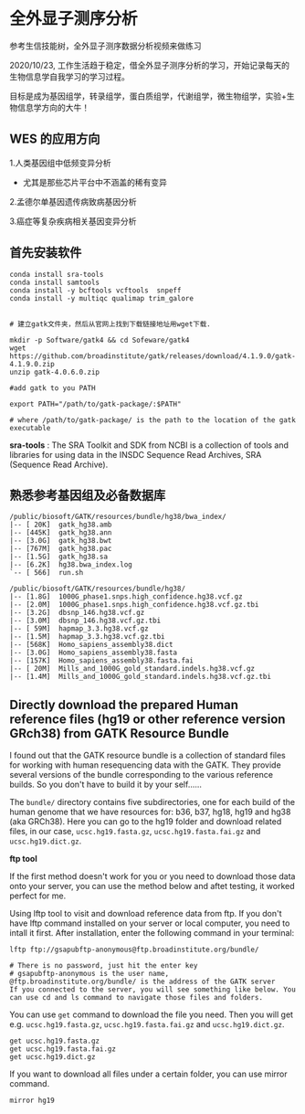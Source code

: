 # 全外显子测序分析

参考生信技能树，全外显子测序数据分析视频来做练习

2020/10/23, 工作生活趋于稳定，借全外显子测序分析的学习，开始记录每天的生物信息学自我学习的学习过程。

目标是成为基因组学，转录组学，蛋白质组学，代谢组学，微生物组学，实验+生物信息学方向的大牛！


## WES 的应用方向

1.人类基因组中低频变异分析

- 尤其是那些芯片平台中不涵盖的稀有变异

2.孟德尔单基因遗传病致病基因分析

3.癌症等复杂疾病相关基因变异分析

## 首先安装软件

```
conda install sra-tools
conda install samtools
conda install -y bcftools vcftools  snpeff
conda install -y multiqc qualimap trim_galore

 
# 建立gatk文件夹，然后从官网上找到下载链接地址用wget下载.

mkdir -p Software/gatk4 && cd Sofeware/gatk4
wget  https://github.com/broadinstitute/gatk/releases/download/4.1.9.0/gatk-4.1.9.0.zip
unzip gatk-4.0.6.0.zip

#add gatk to you PATH

export PATH="/path/to/gatk-package/:$PATH" 

# where /path/to/gatk-package/ is the path to the location of the gatk executable

```

**sra-tools** : The SRA Toolkit and SDK from NCBI is a collection of tools and libraries for using data in the INSDC Sequence Read Archives, SRA (Sequence Read Archive).


## 熟悉参考基因组及必备数据库

```
/public/biosoft/GATK/resources/bundle/hg38/bwa_index/
|-- [ 20K]  gatk_hg38.amb
|-- [445K]  gatk_hg38.ann
|-- [3.0G]  gatk_hg38.bwt
|-- [767M]  gatk_hg38.pac
|-- [1.5G]  gatk_hg38.sa
|-- [6.2K]  hg38.bwa_index.log 
`-- [ 566]  run.sh

/public/biosoft/GATK/resources/bundle/hg38/
|-- [1.8G]  1000G_phase1.snps.high_confidence.hg38.vcf.gz
|-- [2.0M]  1000G_phase1.snps.high_confidence.hg38.vcf.gz.tbi
|-- [3.2G]  dbsnp_146.hg38.vcf.gz
|-- [3.0M]  dbsnp_146.hg38.vcf.gz.tbi
|-- [ 59M]  hapmap_3.3.hg38.vcf.gz
|-- [1.5M]  hapmap_3.3.hg38.vcf.gz.tbi
|-- [568K]  Homo_sapiens_assembly38.dict
|-- [3.0G]  Homo_sapiens_assembly38.fasta
|-- [157K]  Homo_sapiens_assembly38.fasta.fai
|-- [ 20M]  Mills_and_1000G_gold_standard.indels.hg38.vcf.gz
|-- [1.4M]  Mills_and_1000G_gold_standard.indels.hg38.vcf.gz.tbi
```

## Directly download the prepared Human reference files (hg19 or other reference version GRch38) from GATK Resource Bundle

I found out that the GATK resource bundle is a collection of standard files for working with human resequencing data with the GATK. They provide several versions of the bundle corresponding to the various reference builds. So you don't have to build it by your self......

The ```bundle/``` directory contains five subdirectories, one for each build of the human genome that we have resources for: b36, b37, hg18, hg19 and hg38 (aka GRCh38). Here you can go to the hg19 folder and download related files, in our case, ```ucsc.hg19.fasta.gz```, ```ucsc.hg19.fasta.fai.gz``` and ```ucsc.hg19.dict.gz```.


**ftp tool**

If the first method doesn't work for you or you need to download those data onto your server, you can use the method below and aftet testing, it worked perfect for me.

Using lftp tool to visit and download reference data from ftp. If you don't have lftp command installed on your server or local computer, you need to intall it first. After installation, enter the following command in your terminal:

```
lftp ftp://gsapubftp-anonymous@ftp.broadinstitute.org/bundle/

# There is no password, just hit the enter key
# gsapubftp-anonymous is the user name, @ftp.broadinstitute.org/bundle/ is the address of the GATK server
If you connected to the server, you will see something like below. You can use cd and ls command to navigate those files and folders.
```


You can use ```get``` command to download the file you need. Then you will get e.g. ```ucsc.hg19.fasta.gz```, ```ucsc.hg19.fasta.fai.gz``` and ```ucsc.hg19.dict.gz```.

```
get ucsc.hg19.fasta.gz
get ucsc.hg19.fasta.fai.gz
get ucsc.hg19.dict.gz
```

If you want to download all files under a certain folder, you can use mirror command.

```
mirror hg19
```





